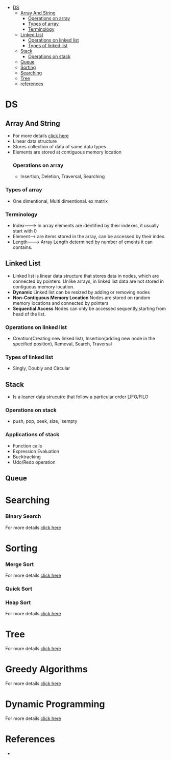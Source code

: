  - [DS](#DS)
   - [Array And String](#array-and-string)
      - [Operations on array](#operations-on-array)
      - [Types of array](#types-of-array)
      - [Terminology](#terminology)
   - [Linked List](#linked-list)
      - [Operations on linked list](#operations-on-linked-list)
      - [Types of linked list](#types-of-linked-list)
   - [Stack](#stack)
      - [Operations on stack](#operations-on-stack)
   - [Queue](#queue)
   - [Sorting](#sorting)
   - [Searching](#searching)
   - [Tree](#tree)
   - [references](#references)
  
     

# DS
## Array And String
- For more details [click here](array-and-string.md)
- Linear data structure
- Stores collection of data of same data types
- Elements are stored at contiguous memory location
  ### Operations on array
  - Insertion, Deletion, Traversal, Searching
 ### Types of array
 - One dimentional, Multi dimentional. ex matrix
### Terminology
- Index---> In array elements are identified by their indexes, it usually start with 0
- Element--> are items stored in the array, can be accessed by their index.
- Length---> Array Length determined by number of ements it can contains.
  
## Linked List
- Linked list is linear data structure that stores data in nodes, which are connected by pointers. Unlike arrays, in linked list data are not stored in contiguous memory location.
- **Dynamic** Linked list can be resized by adding or removing nodes
- **Non-Contiguous Memory Location** Nodes are stored on random memory locations and connected by pointers
- **Sequential Access** Nodes can only be accessed sequently,starting from head of the list.
### Operations on linked list
- Creation(Creating new linked list), Insertion(adding new node in the specified position), Removal, Search, Traversal
### Types of linked list
- Singly, Doubly and Circular

## Stack
- Is a leaner data strucutre that follow a particular order LIFO/FILO
### Operations on stack
- push, pop, peek, size, isempty
### Applications of stack
- Function calls
- Expression Evaluation
- Bucktracking
- Udo/Redo operation

## Queue
# Searching 
### Binary Search
For more details [click here](binarysearch.md)
# Sorting
 ### Merge Sort
 For more details [click here](mergesort.md)
 ### Quick Sort
 ### Heap Sort
 For more details [click here](heapsort.md)
 
# Tree
For more details [click here](tree.md)

# Greedy Algorithms
 For more details [click here](greedyalgorithms.md)
# Dynamic Programming
  For more details [click here](dynamicprogramming.md)

 # References
 - 
